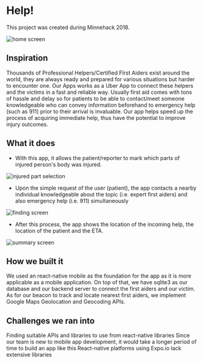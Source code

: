 # Help!

This project was created during Minnehack 2018.

![home screen](./screenshots/home.PNG)

## Inspiration
Thousands of Professional Helpers/Certified FIrst Aiders exist around the world, they are always ready and prepared for various situations but harder to encounter one. Our Apps works as a Uber App to connect these helpers and the victims in a fast and reliable way. Usually first aid comes with tons of hassle and delay so for patients to be able to contact/meet someone knowledgeable who can convey information beforehand to emergency help (such as 911) prior to their arrival is invaluable. Our app helps speed up the process of acquiring immediate help, thus have the potential to improve injury outcomes.

## What it does
* With this app, it allows the patient/reporter to mark which parts of injured person's body was injured.

![injured part selection](./screenshots/select.PNG)

* Upon the simple request of the user (patient), the app contacts a nearby individual knowledgeable about the topic (i.e. expert first aiders) and also emergency help (i.e. 911) simultaneously

![finding screen](./screenshots/find.PNG)

* After this process, the app shows the location of the incoming help, the location of the patient and the ETA.

![summary screen](./screenshots/otw.PNG)


## How we built it
We used an react-native mobile as the foundation for the app as it is more applicable as a mobile application. On top of that, we have sqlite3 as our database and our backend server to connect the first aiders and our victim. As for our beacon to track and locate nearest first aiders, we implement Google Maps Geolocation and Geocoding APIs.

## Challenges we ran into
Finding suitable APIs and libraries to use from react-native libraries Since our team is new to mobile app development, it would take a longer period of time to build an app like this React-native platforms using Expo.io lack extensive libraries
